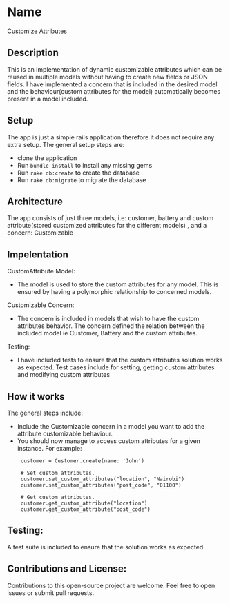 # Name
Customize Attributes

## Description
This is an implementation of dynamic customizable attributes which can be reused in multiple models without having to create new fields or JSON fields. I have implemented a concern that is included in the desired model and the behaviour(custom attributes for the model) automatically becomes present in a model included.

## Setup
The app is just a simple rails application therefore it does not require any extra setup. The general setup steps are:
 - clone the application
 - Run `bundle install` to install any missing gems
 - Run `rake db:create` to create the database
- Run `rake db:migrate` to migrate the database

## Architecture
The app consists of just three models, i.e: customer, battery and custom attribute(stored customized attributes for the different models) , and a concern: Customizable

## Impelentation
CustomAttribute Model:
 - The model is used to store the custom attributes for any model. This is ensured by having a polymorphic relationship to concerned models.

Customizable Concern:
 - The concern is included in models that wish to have the custom attributes behavior. The concern defined the relation between the included model ie Customer, Battery and the custom attributes.

Testing:
 - I have included tests to ensure that the custom attributes solution works as expected. Test cases include for setting, getting custom attributes and modifying custom attributes

## How it works
The general steps include:
 - Include the Customizable concern in a model you want to add the attribute customizable behaviour.
 - You should now manage to access custom attributes for a given instance. For example:
     ```
      customer = Customer.create(name: 'John')

      # Set custom attributes.
      customer.set_custom_attributes("location", "Nairobi")
      customer.set_custom_attributes("post_code", "01100")

      # Get custom attributes.
      customer.get_custom_attribute("location")
      customer.get_custom_attribute("post_code")
     ```

## Testing:
A test suite is included to ensure that the solution works as expected

## Contributions and License:
  Contributions to this open-source project are welcome. Feel free to open issues or submit pull requests.